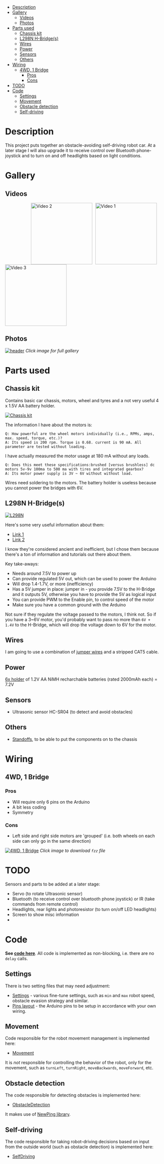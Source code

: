 - [Description](#description)
- [Gallery](#gallery)
  - [Videos](#videos)
  - [Photos](#photos)
- [Parts used](#parts-used)
  - [Chassis kit](#chassis-kit)
  - [L298N H-Bridge(s)](#l298n-h-bridges)
  - [Wires](#wires)
  - [Power](#power)
  - [Sensors](#sensors)
  - [Others](#others)
- [Wiring](#wiring)
  - [4WD, 1 Bridge](#4wd-1-bridge)
    - [Pros](#pros)
    - [Cons](#cons)
- [TODO](#todo)
- [Code](#code)
  - [Settings](#settings)
  - [Movement](#movement)
  - [Obstacle detection](#obstacle-detection)
  - [Self-driving](#self-driving)

# Description
This project puts together an obstacle-avoiding self-driving robot car. At a later stage I will also upgrade it to receive control over Bluetooth phone-joystick and to turn on and off headlights based on light conditions.

# Gallery

## Videos
[<img src="https://img.youtube.com/vi/C9YZdx0JLGU/0.jpg" style="float:right;padding-right: 10px;" alt="Video 1" title="Video 1" width="200" />](https://www.youtube.com/watch?v=C9YZdx0JLGU)

[<img src="https://img.youtube.com/vi/lolJqE-91AY/0.jpg" style="float:right;padding-right: 10px;" alt="Video 2" title="Video 2" width="200" />](https://www.youtube.com/watch?v=lolJqE-91AY)

[<img src="https://img.youtube.com/vi/8RAJ4j2J78Y/0.jpg" style="float:clear;" alt="Video 3" title="Video 3" width="200" />](https://www.youtube.com/watch?v=8RAJ4j2J78Y)

## Photos
[![header](img/header.jpg "Click for gallery")](https://photos.google.com/album/AF1QipOW7-6AJxejzD9pshVsWFPkFoWnUvfJlmqFFQmA)
*Click image for full gallery*

# Parts used
## Chassis kit
Contains basic car chassis, motors, wheel and tyres and a not very useful 4 x 1.5V AA battery holder.

[![Chassis kit](img/chassis_kit.jpg)](https://www.amazon.com/gp/product/B07DNXBFQN)

The information I have about the motors is:

```
Q: How powerful are the wheel motors individually (i.e., RPMs, amps, max. speed, torque, etc.)?
A: Its speed is 200 rpm. Torque is 0.68. current is 90 mA. All parameter are tested without loading.
```

I have actually measured the motor usage at 180 mA without any loads.

```
Q: Does this meet these specifications:brushed [versus brushless] dc motors 5v-9v 100ma to 500 ma with tires and integrated gearbox?
A: Its motor power supply is 3V ~ 6V without without load.
```

Wires need soldering to the motors. The battery holder is useless because you cannot power the bridges with 6V.

## L298N H-Bridge(s)
[![L298N](img/HBridges.jpg)](https://www.amazon.com/gp/product/B01M29YK5U)

Here's some very useful information about them:
- [Link 1](https://dronebotworkshop.com/dc-motors-l298n-h-bridge/)
- [Link 2](https://www.14core.com/wiring-driving-the-l298n-h-bridge-on-2-to-4-dc-motors/)

I know they're considered ancient and inefficient, but I chose them because there's a ton of information and tutorials out there about them.

Key take-aways:
- Needs around 7.5V to power up
- Can provide regulated 5V out, which can be used to power the Arduino
- Will drop 1.4-1.7V, or more (inefficiency)
- Has a 5V jumper in place: jumper in - you provide 7.5V to the H-Bridge and it outputs 5V, otherwise you have to provide the 5V as logical input
- You can provide PWM to the Enable pin, to control speed of the motor
- Make sure you have a common ground with the Arduino

Not sure if they regulate the voltage passed to the motors, I think not. So if you have a 3~6V motor, you'd probably want to pass no more than `6V + 1.4V` to the H-Bridge, which will drop the voltage down to 6V for the motor.

## Wires
I am going to use a combination of [jumper wires](https://www.amazon.com/gp/product/B07GD2BWPY) and a stripped CAT5 cable.

## Power
[6x holder](https://www.amazon.com/gp/product/B081395LK3) of 1.2V AA NiMH recharchable batteries (rated 2000mAh each) = 7.2V

## Sensors
- Ultrasonic sensor HC-SR04 (to detect and avoid obstacles)

## Others
- [Standoffs](https://www.amazon.com/gp/product/B073ZC6PB9), to be able to put the components on to the chassis

# Wiring
## 4WD, 1 Bridge
### Pros
- Will require only 6 pins on the Arduino
- A bit less coding
- Symmetry

### Cons
- Left side and right side motors are 'grouped' (i.e. both wheels on each side can only go in the same direction)

[![4WD, 1 Bridge](img/ObstacleCar_1_Bridge_4wd.jpg)](ObstacleCar_1_Bridge_4wd.fzz)
*Click image to download `fzz` file*

# TODO
Sensors and parts to be added at a later stage:
- Servo (to rotate Ultrasonic sensor)
- Bluetooth (to receive control over bluetooth phone joystick) or IR (take commands from remote control)
- Headlights, rear lights and photoresistor (to turn on/off LED headlights)
- Screen to show misc information
- 
# Code
**See [code here](../RoboCar/)**. All code is implemented as non-blocking, i.e. there are no `delay` calls.

## Settings
There is two setting files that may need adjustment:
- [Settings](../RoboCar/Settings.hh) - various fine-tune settings, such as `min` and `max` robot speed, obstacle evasion strategy and similar.
- [Pins layout](../RoboCar/Pins.hh) - the Arduino pins to be setup in accordance with your own wiring.

## Movement
Code responsible for the robot movement management is implemented here:
- [Movement](../RoboCar/Movement.cpp)
  
It is *not* responsible for controlling the behavior of the robot, only for the movement, such as `turnLeft`, `turnRight`, `moveBackwards`, `moveForward`, etc.

## Obstacle detection
The code responsible for detecting obstacles is implemented here:
  - [ObstacleDetection](../RoboCar/ObstacleDetection.cpp)

It makes use of [NewPing library](https://playground.arduino.cc/Code/NewPing).

## Self-driving
The code responsible for taking robot-driving decisions based on input from the outside world (such as obstacle detection) is implemented here:
- [SelfDriving](../RoboCar/SelfDriving.cpp)
